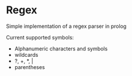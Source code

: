 # Regex

Simple implementation of a regex parser in prolog

Current supported symbols:
- Alphanumeric characters and symbols
- wildcards
- ?, +, *, |
- parentheses
